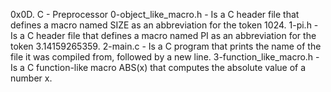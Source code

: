 0x0D. C - Preprocessor
0-object_like_macro.h - Is a C header file that defines a macro named SIZE as an abbreviation for the token 1024.
1-pi.h - Is a C header file that defines a macro named PI as an abbreviation for the token 3.14159265359.
2-main.c - Is a C program that prints the name of the file it was compiled from, followed by a new line.
3-function_like_macro.h - Is a C  function-like macro ABS(x) that computes the absolute value of a number x.
